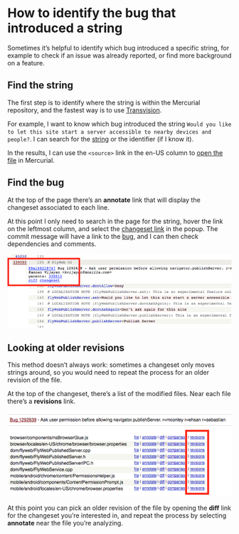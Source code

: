 # How to identify the bug that introduced a string
Sometimes it’s helpful to identify which bug introduced a specific string, for example to check if an issue was already reported, or find more background on a feature.

## Find the string
The first step is to identify where the string is within the Mercurial repository, and the fastest way is to use [Transvision](https://transvision.mozfr.org).

For example, I want to know which bug introduced the string `Would you like to let this site start a server accessible to nearby devices and people?`. I can search for the [string](https://transvision.mozfr.org/?recherche=Would+you+like+to+let+this+site+start+a+server+accessible+to+nearby+devices+and+people%3F&repo=aurora&sourcelocale=en-US&locale=it&search_type=strings_entities&perfect_match=perfect_match) or the identifier (if I know it).

In the results, I can use the `<source>` link in the en-US column to [open the file](https://hg.mozilla.org/releases/mozilla-aurora/file/default/mobile/android/locales/en-US/chrome/browser.properties) in Mercurial.

## Find the bug
At the top of the page there’s an **annotate** link that will display the changeset associated to each line.

At this point I only need to search in the page for the string, hover the link on the leftmost column, and select the [changeset link](https://hg.mozilla.org/releases/mozilla-aurora/rev/89a168219747) in the popup. The commit message will have a link to the [bug](https://bugzilla.mozilla.org/show_bug.cgi?id=1292639), and I can then check dependencies and comments.

![Changeset info](/misc/img/firefox_desktop/to_changeset.png)

## Looking at older revisions
This method doesn’t always work: sometimes a changeset only moves strings around, so you would need to repeat the process for an older revision of the file.

At the top of the changeset, there’s a list of the modified files. Near each file there’s a **revisions** link.

![Changeset info](/misc/img/firefox_desktop/revisions.png)

At this point you can pick an older revision of the file by opening the **diff** link for the changeset you’re interested in, and repeat the process by selecting **annotate** near the file you’re analyzing.
